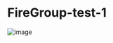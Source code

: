 # FireGroup-test-1

![image](https://user-images.githubusercontent.com/68720716/165104116-579bcaff-3255-4c66-9a4e-dbe1b32fd4f3.png)

